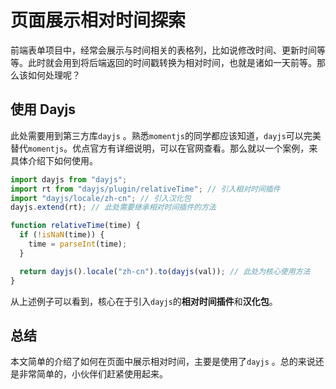 # 页面展示相对时间探索

前端表单项目中，经常会展示与时间相关的表格列，比如说修改时间、更新时间等等。此时就会用到将后端返回的时间戳转换为相对时间，也就是诸如一天前等。那么该如何处理呢？

## 使用 Dayjs

此处需要用到第三方库`dayjs` 。熟悉`momentjs`的同学都应该知道，`dayjs`可以完美替代`momentjs`。优点官方有详细说明，可以在官网查看。那么就以一个案例，来具体介绍下如何使用。

```jsx
import dayjs from "dayjs";
import rt from "dayjs/plugin/relativeTime"; // 引入相对时间插件
import "dayjs/locale/zh-cn"; // 引入汉化包
dayjs.extend(rt); // 此处需要继承相对时间插件的方法

function relativeTime(time) {
  if (!isNaN(time)) {
    time = parseInt(time);
  }

  return dayjs().locale("zh-cn").to(dayjs(val)); // 此处为核心使用方法
}
```

从上述例子可以看到，核心在于引入`dayjs`的**相对时间插件**和**汉化包**。

## 总结

本文简单的介绍了如何在页面中展示相对时间，主要是使用了`dayjs` 。总的来说还是非常简单的，小伙伴们赶紧使用起来。
